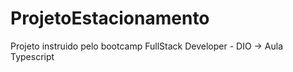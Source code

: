 # ProjetoEstacionamento
Projeto instruido pelo bootcamp FullStack Developer - DIO -> Aula Typescript
